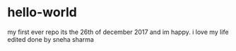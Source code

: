 # hello-world
my first ever repo
its the 26th of december 2017 and im happy. i love my life
edited
done by sneha sharma
